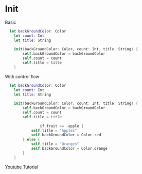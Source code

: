 # Init

Basic
```swift
  let backGroundColor: Color
    let count: Int
    let title: String
    
    init(backGroundColor: Color, count: Int, title: String) {
        self.backGroundColor = backGroundColor
        self.count = count
        self.title = title
    }
```

With control flow
```swift
  let backGroundColor: Color
    let count: Int
    let title: String
    
    init(backGroundColor: Color, count: Int, title: String) {
        self.backGroundColor = backGroundColor
        self.count = count
        self.title = title
        
                if fruit == .apple {
            self.title = "Apples"
            self.backGroundColor = Color.red
        } else {
            self.title = "Oranges"
            self.backGroundColor = Color.orange
        }
    }
```
[Youtube Tutorial](https://www.youtube.com/watch?v=su0KLQq0JM0&t=518s)
